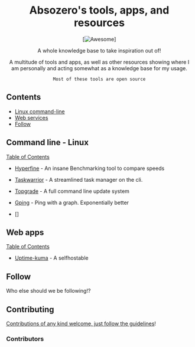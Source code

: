 <div align="center">

<!-- title -->

<!--lint ignore no-dead-urls-->
# Absozero's tools, apps, and resources
[![Awesome](https://awesome.re/badge.svg)]

<!-- subtitle -->

A whole knowledge base to take inspiration out of!

<!-- image -->

<!-- <a href="" target="_blank" rel="noopener noreferrer">
  <img src="" />
</a> -->

<!-- description -->

A multitude of tools and apps, as well as other resources showing where I am personally and acting somewhat as a knowledge base for my usage.

```
Most of these tools are open source
```

</div>

<!-- TOC -->

## Contents

- [Linux command-line](#command-line---linux)
- [Web services](#web-apps)
- [Follow](#follow)

<!-- CONTENT -->

## Command line - Linux
[Table of Contents](#contents)


- [Hyperfine](https://github.com/sharkdp/hyperfine) - An insane Benchmarking tool to compare speeds 

- [Taskwarrior](https://github.com/GothenburgBitFactory/taskwarrior) - A streamlined task manager on the cli.

- [Topgrade](https://github.com/r-darwish/topgrade) - A full command line update system

- [Gping](https://github.com/orf/gping) - Ping with a graph. Exponentially better

- []

## Web apps
[Table of Contents](#contents)

- [Uptime-kuma](https://github.com/louislam/uptime-kuma) - A selfhostable 

<!-- END CONTENT -->

## Follow

<!-- list people worth following on social sites (Twitter, LinkedIn, GitHub, YouTube etc.) -->

Who else should we be following!?

## Contributing

[Contributions of any kind welcome, just follow the guidelines](contributing.md)!

### Contributors

<!-- [Thanks goes to these contributors](https://github.com/TODO_YOUR_REPO_NAME_HERE/graphs/contributors)! -->

